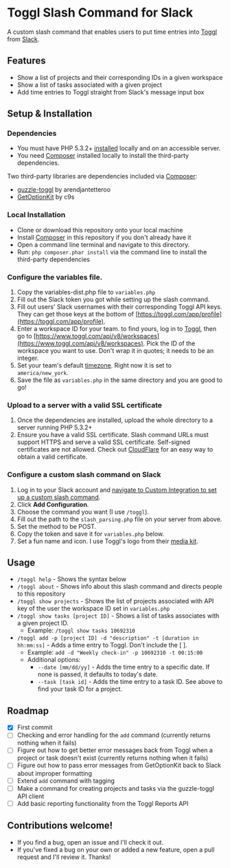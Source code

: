 # Toggl Slash Command for Slack
A custom slash command that enables users to put time entries into [Toggl](http://toggl.com) from [Slack](http://slack.com).

## Features
- Show a list of projects and their corresponding IDs in a given workspace
- Show a list of tasks associated with a given project
- Add time entries to Toggl straight from Slack's message input box

## Setup & Installation
### Dependencies
- You must have PHP 5.3.2+ [installed](http://php.net/manual/en/install.php) locally and on an accessible server.
- You need [Composer](http://getcomposer.org) installed locally to install the third-party dependencies.

Two third-party libraries are dependencies included via [Composer](http://getcomposer.org):

- [guzzle-toggl](https://github.com/arendjantetteroo/guzzle-toggl) by arendjantetteroo
- [GetOptionKit](https://github.com/c9s/GetOptionKit) by c9s

### Local Installation
- Clone or download this repository onto your local machine
- Install [Composer](http://getcomposer.org) in this repository if you don't already have it
- Open a command line terminal and navigate to this directory. 
- Run: `php composer.phar install` via the command line to install the third-party dependencies

### Configure the variables file.
1. Copy the variables-dist.php file to `variables.php`
2. Fill out the Slack token you got while setting up the slash command.
3. Fill out users' Slack usernames with their corresponding Toggl API keys. They can get those keys at the bottom of [https://toggl.com/app/profile](https://toggl.com/app/profile).
4. Enter a workspace ID for your team. to find yours, log in to [Toggl](http://toggl.com), then go to [https://www.toggl.com/api/v8/workspaces](https://www.toggl.com/api/v8/workspaces). Pick the ID of the workspace you want to use. Don't wrap it in quotes; it needs to be an integer.
5. Set your team's default [timezone](http://php.net/manual/en/timezones.php). Right now it is set to `america/new_york`.
6. Save the file as `variables.php` in the same directory and you are good to go!

### Upload to a server with a valid SSL certificate
1. Once the dependencies are installed, upload the whole directory to a server running PHP 5.3.2+
2. Ensure you have a valid SSL certificate. Slash command URLs must support HTTPS and serve a valid SSL certificate. Self-signed certificates are not allowed. Check out [CloudFlare](https://www.cloudflare.com/ssl/) for an easy way to obtain a valid certificate.

### Configure a custom slash command on Slack
1. Log in to your Slack account and [navigate to Custom Integration to set up a custom slash command](https://slack.com/apps/A0F82E8CA-slash-commands).
2. Click **Add Configuration**.
3. Choose the command you want (I use `/toggl`).
4. Fill out the path to the `slash_parsing.php` file on your server from above.
5. Set the method to be POST.
6. Copy the token and save it for `variables.php` below.
7. Set a fun name and icon. I use Toggl's logo from their [media kit](https://blog.toggl.com/media-kit/).

## Usage
- `/toggl help` - Shows the syntax below
- `/toggl about` - Shows info about this slash command and directs people to this repository
- `/toggl show projects` - Shows the list of projects associated with API key of the user the workspace ID set in `variables.php`
- `/toggl show tasks [project ID]` - Shows a list of tasks associates with a given project ID. 
	- Example: `/toggl show tasks 10692310`
- `/toggl add -p [project ID] -d "description" -t [duration in hh:mm:ss]` - Adds a time entry to Toggl. Don't include the [ ]. 
	- Example: `add -d "Weekly check-in" -p 10692310 -t 00:15:00`
	- Additional options: 
		- `--date [mm/dd/yy]` - Adds the time entry to a specific date. If none is passed, it defaults to today's date.
		- `--task [task id]` - Adds the time entry to a task ID. See above to find your task ID for a project.

## Roadmap
- [x] First commit
- [ ] Checking and error handling for the `add` command (currently returns nothing when it fails)
- [ ] Figure out how to get better error messages back from Toggl when a project or task doesn't exist (currently returns nothing when it fails)
- [ ] Figure out how to pass error messages from GetOptionKit back to Slack about improper formatting
- [ ] Extend `add` command with tagging
- [ ] Make a command for creating projects and tasks via the guzzle-toggl API client
- [ ] Add basic reporting functionality from the Toggl Reports API

## Contributions welcome!
- If you find a bug, open an issue and I'll check it out. 
- If you've fixed a bug on your own or added a new feature, open a pull request and I'll review it. Thanks!

 


